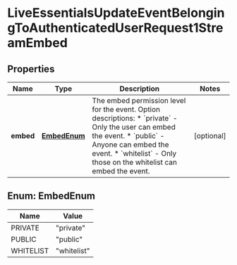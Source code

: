 

# LiveEssentialsUpdateEventBelongingToAuthenticatedUserRequest1StreamEmbed


## Properties

| Name | Type | Description | Notes |
|------------ | ------------- | ------------- | -------------|
|**embed** | [**EmbedEnum**](#EmbedEnum) | The embed permission level for the event.  Option descriptions:  * &#x60;private&#x60; - Only the user can embed the event.  * &#x60;public&#x60; - Anyone can embed the event.  * &#x60;whitelist&#x60; - Only those on the whitelist can embed the event.  |  [optional] |



## Enum: EmbedEnum

| Name | Value |
|---- | -----|
| PRIVATE | &quot;private&quot; |
| PUBLIC | &quot;public&quot; |
| WHITELIST | &quot;whitelist&quot; |



